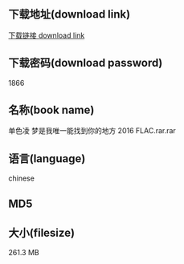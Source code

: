 ## 下载地址(download link)
[下载链接 download link](https://voluble-croquembouche-d321dc.netlify.app/?s=%E5%8D%95%E8%89%B2%E5%87%8C+%E6%A2%A6%E6%98%AF%E6%88%91%E5%94%AF%E4%B8%80%E8%83%BD%E6%89%BE%E5%88%B0%E4%BD%A0%E7%9A%84%E5%9C%B0%E6%96%B9+2016+FLAC.rar)

## 下载密码(download password)
1866

## 名称(book name)
单色凌 梦是我唯一能找到你的地方 2016 FLAC.rar.rar

## 语言(language)
chinese

## MD5


## 大小(filesize)
261.3 MB
